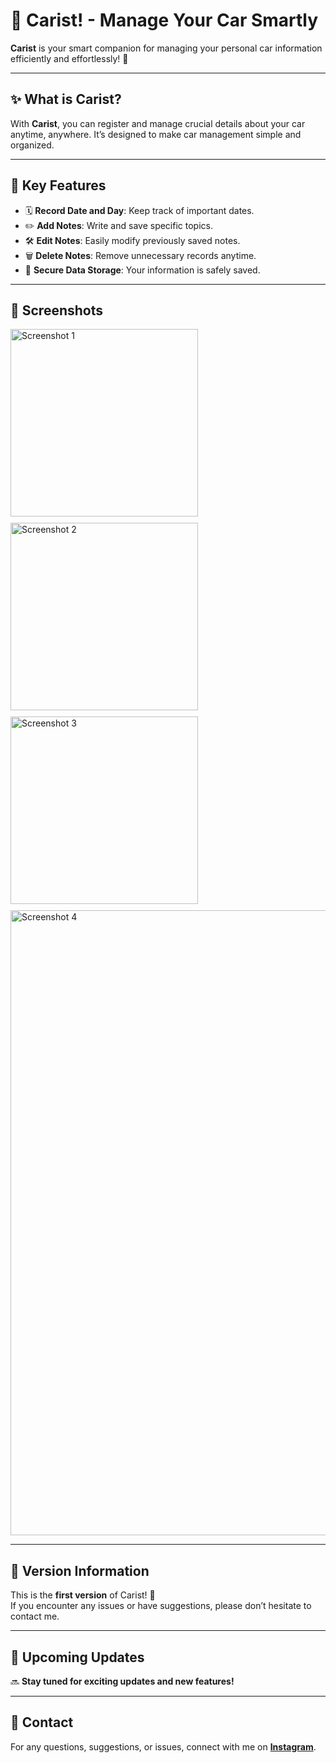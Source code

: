 # 🚗 Carist! - Manage Your Car Smartly

**Carist** is your smart companion for managing your personal car information efficiently and effortlessly! 🌟  

---

## ✨ What is Carist?

With **Carist**, you can register and manage crucial details about your car anytime, anywhere. It’s designed to make car management simple and organized.

---

## 🎉 Key Features

- 🗓️ **Record Date and Day**: Keep track of important dates.
- ✏️ **Add Notes**: Write and save specific topics.
- 🛠️ **Edit Notes**: Easily modify previously saved notes.
- 🗑️ **Delete Notes**: Remove unnecessary records anytime.
- 💾 **Secure Data Storage**: Your information is safely saved.

---

## 📸 Screenshots

<div style="display: flex; gap: 10px; flex-wrap: wrap;">
    <img src="https://github.com/user-attachments/assets/eee2a815-5091-4bbd-b222-60dbfb11bdef" alt="Screenshot 1" width="300"/>
    <img src="https://github.com/user-attachments/assets/1c98788e-e859-4898-85d2-07143b0993e0" alt="Screenshot 2" width="300"/>
    <img src="https://github.com/user-attachments/assets/81f5de4e-867d-40fa-b4b7-78861d257ea7" alt="Screenshot 3" width="300"/>
    <img src="https://github.com/user-attachments/assets/bc7e21b4-5940-4c6b-a3d0-677b15ae5529" alt="Screenshot 4" width="1000"/>
</div>

---

## 🚀 Version Information

This is the **first version** of Carist! 🎉  
If you encounter any issues or have suggestions, please don’t hesitate to contact me.

---

## 📆 Upcoming Updates

🔜 **Stay tuned for exciting updates and new features!**

---

## 🤝 Contact

For any questions, suggestions, or issues, connect with me on **[Instagram](https://www.instagram.com/aradazr.dev/profilecard/?igsh=dGhtMm92MXFna2Qx)**.
